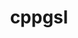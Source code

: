 ---
title: "cppgsl"
layout: cache
categories: [package, develop]
meta: {"compilers": ["gcc@=11.4.0"], "num_specs": 4, "num_specs_by_stack": {"hep": 4, "root": 4}, "oss": ["ubuntu22.04"], "platforms": ["linux"], "stacks": ["hep", "root"], "targets": ["x86_64_v3"], "versions": ["4.0.0", "4.1.0"]}
spec_details: [{"compiler": "gcc@=11.4.0", "hash": "dgi3xvu3dvku4rmw35qgiawqcnfbsbe7", "os": "ubuntu22.04", "platform": "linux", "size": "-", "stacks": ["hep", "root"], "tarball": "https://binaries.spack.io/develop/build_cache/linux-ubuntu22.04-x86_64_v3/gcc-11.4.0/cppgsl-4.0.0/linux-ubuntu22.04-x86_64_v3-gcc-11.4.0-cppgsl-4.0.0-dgi3xvu3dvku4rmw35qgiawqcnfbsbe7.spack", "target": "x86_64_v3", "variants": ["build_system=cmake", "build_type=Release", "cxxstd=14", "generator=make", "~ipo"], "versions": ["4.0.0"]}, {"compiler": "gcc@=11.4.0", "hash": "3sq4c6gx2ciclwafbswh5eexolecr4gl", "os": "ubuntu22.04", "platform": "linux", "size": "-", "stacks": ["hep", "root"], "tarball": "https://binaries.spack.io/develop/build_cache/linux-ubuntu22.04-x86_64_v3/gcc-11.4.0/cppgsl-4.1.0/linux-ubuntu22.04-x86_64_v3-gcc-11.4.0-cppgsl-4.1.0-3sq4c6gx2ciclwafbswh5eexolecr4gl.spack", "target": "x86_64_v3", "variants": ["build_system=cmake", "build_type=Release", "cxxstd=14", "generator=make", "~ipo"], "versions": ["4.1.0"]}, {"compiler": "gcc@=11.4.0", "hash": "epvejrkwqn2pqxaikk2gyd6jca5k2ytv", "os": "ubuntu22.04", "platform": "linux", "size": "-", "stacks": ["hep", "root"], "tarball": "https://binaries.spack.io/develop/build_cache/linux-ubuntu22.04-x86_64_v3/gcc-11.4.0/cppgsl-4.1.0/linux-ubuntu22.04-x86_64_v3-gcc-11.4.0-cppgsl-4.1.0-epvejrkwqn2pqxaikk2gyd6jca5k2ytv.spack", "target": "x86_64_v3", "variants": ["build_system=cmake", "build_type=Release", "cxxstd=14", "generator=make", "~ipo"], "versions": ["4.1.0"]}, {"compiler": "gcc@=11.4.0", "hash": "qnahetuhplvkcec5vuiw5jd2ulmezgk3", "os": "ubuntu22.04", "platform": "linux", "size": "-", "stacks": ["hep", "root"], "tarball": "https://binaries.spack.io/develop/build_cache/linux-ubuntu22.04-x86_64_v3/gcc-11.4.0/cppgsl-4.1.0/linux-ubuntu22.04-x86_64_v3-gcc-11.4.0-cppgsl-4.1.0-qnahetuhplvkcec5vuiw5jd2ulmezgk3.spack", "target": "x86_64_v3", "variants": ["build_system=cmake", "build_type=Release", "cxxstd=14", "generator=make", "~ipo"], "versions": ["4.1.0"]}]
---